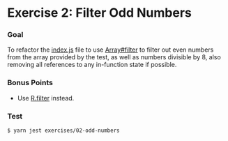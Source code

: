 # Exercise 2: Filter Odd Numbers

### Goal

To refactor the [index.js](./index.js) file to use [Array#filter](https://developer.mozilla.org/en-US/docs/Web/JavaScript/Reference/Global_Objects/Array/filter) to filter out even numbers from the array provided by the test, as well as numbers divisible by 8, also removing all references to any in-function state if possible.

### Bonus Points

+ Use [R.filter](http://ramdajs.com/docs/#filter) instead.

### Test

```
$ yarn jest exercises/02-odd-numbers
```
